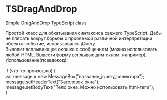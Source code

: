 TSDragAndDrop
=============

Simple DragAndDrop TypeScript class

Простой класс для обкатывания синтаксиса свежего TypeScript. Дабы не плясать вокруг борьбы с проблемой различной интерпретации объекта-событие, использовался jQuery<br>
Выводит всплывающее окошко с сообщением (можно использовать любой HTML. Вывести форму всплывающим окном, например). <br>
Использование(псевдокод):<br><br>
if (что-то произошло) {<br>
  var message = new MessageBox("название_jquery_селектора");<br>
  message.setHeaderText("Заголовок окна");<br>
  message.setBodyText("Тело окна. Можно использовать html-теги");<br>
}
